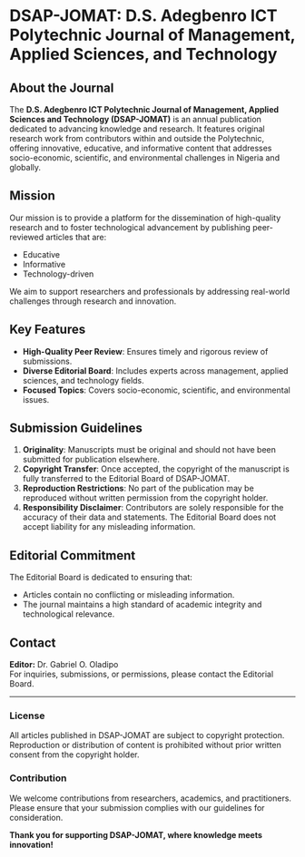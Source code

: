 # DSAP-JOMAT: D.S. Adegbenro ICT Polytechnic Journal of Management, Applied Sciences, and Technology

## About the Journal

The **D.S. Adegbenro ICT Polytechnic Journal of Management, Applied Sciences and Technology (DSAP-JOMAT)** is an annual publication dedicated to advancing knowledge and research. It features original research work from contributors within and outside the Polytechnic, offering innovative, educative, and informative content that addresses socio-economic, scientific, and environmental challenges in Nigeria and globally.

## Mission

Our mission is to provide a platform for the dissemination of high-quality research and to foster technological advancement by publishing peer-reviewed articles that are:

- Educative
- Informative
- Technology-driven

We aim to support researchers and professionals by addressing real-world challenges through research and innovation.

## Key Features

- **High-Quality Peer Review**: Ensures timely and rigorous review of submissions.
- **Diverse Editorial Board**: Includes experts across management, applied sciences, and technology fields.
- **Focused Topics**: Covers socio-economic, scientific, and environmental issues.

## Submission Guidelines

1. **Originality**: Manuscripts must be original and should not have been submitted for publication elsewhere.
2. **Copyright Transfer**: Once accepted, the copyright of the manuscript is fully transferred to the Editorial Board of DSAP-JOMAT.
3. **Reproduction Restrictions**: No part of the publication may be reproduced without written permission from the copyright holder.
4. **Responsibility Disclaimer**: Contributors are solely responsible for the accuracy of their data and statements. The Editorial Board does not accept liability for any misleading information.

## Editorial Commitment

The Editorial Board is dedicated to ensuring that:

- Articles contain no conflicting or misleading information.
- The journal maintains a high standard of academic integrity and technological relevance.

## Contact

**Editor:** Dr. Gabriel O. Oladipo  
For inquiries, submissions, or permissions, please contact the Editorial Board.

---

### License

All articles published in DSAP-JOMAT are subject to copyright protection. Reproduction or distribution of content is prohibited without prior written consent from the copyright holder.

### Contribution

We welcome contributions from researchers, academics, and practitioners. Please ensure that your submission complies with our guidelines for consideration.

**Thank you for supporting DSAP-JOMAT, where knowledge meets innovation!**

